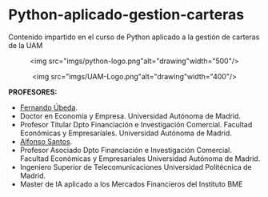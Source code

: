 # Python-aplicado-gestion-carteras

Contenido impartido en el curso de Python aplicado a la gestión de carteras de la UAM

<center>

<img src="imgs/python-logo.png"alt="drawing"width="500"/>

<img src="imgs/UAM-Logo.png"alt="drawing"width="400"/>

</center>

**PROFESORES:**

- [Fernando Úbeda](https://www.uam.es/Economicas/%C3%9Abeda-Mellina,-Fernando/1234888497623.htm?language=es&pid=1234888496695&title=?beda%20Mellina,%20Fernando).
- Doctor en Economía y Empresa. Universidad Autónoma de Madrid.
- Profesor Titular Dpto Financiación e Investigación Comercial. Facultad Económicas y Empresariales. Universidad Autónoma de Madrid.
- [Alfonso Santos](https://www.uam.es/Economicas/santos-ramon-alfonso/1242667903456.htm?language=es&pid=1242653687745&title=Santos%20Ram?n%20Alfonso).
- Profesor Asociado Dpto Financiación e Investigación Comercial. Facultad Económicas y Empresariales Universidad Autónoma de Madrid.
- Ingeniero Superior de Telecomunicaciones Universidad Politécnica de Madrid.
- Master de IA aplicado a los Mercados Financieros del Instituto  BME
